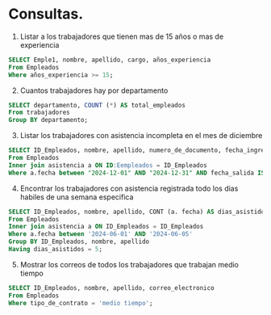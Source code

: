 # Consultas.

1. Listar a los trabajadores que tienen mas de 15 años o mas de experiencia
   
```sql
SELECT Emple1, nombre, apellido, cargo, años_experiencia
From Empleados
Where años_experiencia >= 15;
```

2. Cuantos trabajadores hay por departamento
   
```sql
SELECT departamento, COUNT (*) AS total_empleados
From trabajadores
Group BY departamento;
```

3. Listar los trabajadores con asistencia incompleta en el mes de diciembre

```sql
SELECT ID_Empleados, nombre, apellido, numero_de_documento, fecha_ingreso, fecha_salida
From Empleados
Inner join asistencia a ON ID:Eempleados = ID_Empleados
Where a.fecha between "2024-12-01" AND "2024-12-31" AND fecha_salida IS NULL;
```

4. Encontrar los trabajadores con asistencia registrada todo los dias habiles de una semana especifica

```sql   
SELECT ID_Empleados, nombre, apellido, CONT (a. fecha) AS dias_asistidos
From Empleados
Inner join asistencia a ON ID_Empleados = ID_Empleados
Where a.fecha between '2024-06-01' AND '2024-06-05'
Group BY ID_Empleados, nombre, apellido 
Having dias_asistidos = 5;
```
5. Mostrar los correos de todos los trabajadores que trabajan medio tiempo
   
```sql
SELECT ID_Empleados, nombre, apellido, correo_electronico
From Empleados
Where tipo_de_contrato = 'medio tiempo';
